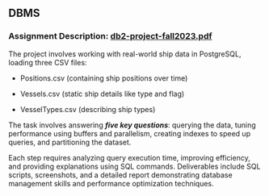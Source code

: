 ## DBMS

### Assignment Description: [db2-project-fall2023.pdf](https://github.com/apostolouagg/Database-Management-Systems-DBMS/files/14547585/db2-project-fall2023.pdf)

The project involves working with real-world ship data in PostgreSQL, loading three CSV files: 

- Positions.csv (containing ship positions over time) 

- Vessels.csv (static ship details like type and flag)

- VesselTypes.csv (describing ship types)


The task involves answering **_five key questions_**: querying the data, tuning performance using buffers and parallelism, creating indexes to speed up queries, and partitioning the dataset. 

Each step requires analyzing query execution time, improving efficiency, and providing explanations using SQL commands. 
Deliverables include SQL scripts, screenshots, and a detailed report demonstrating database management skills and performance optimization techniques.

